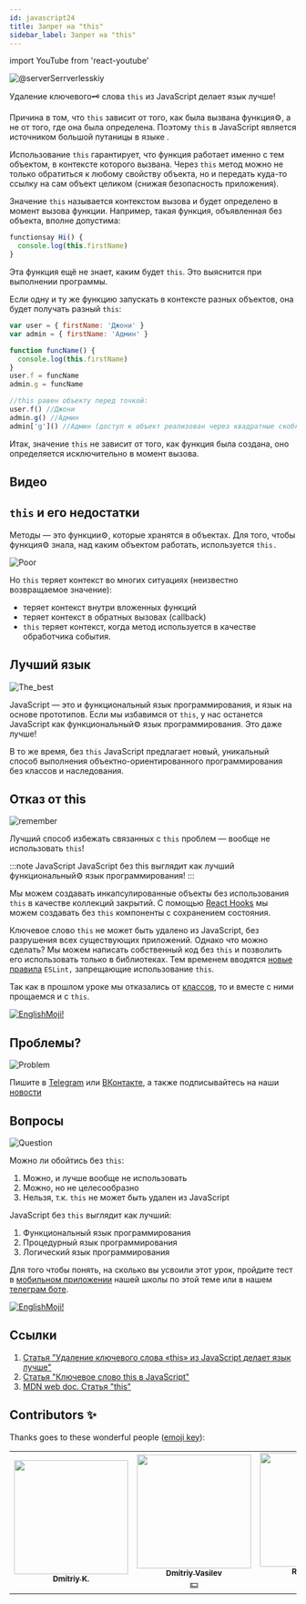 ```yaml
---
id: javascript24
title: Запрет на "this"
sidebar_label: Запрет на "this"
---
```


import YouTube from 'react-youtube'

![@serverSerrverlesskiy](/img/javascript/headers/24.jpg)

Удаление ключевого🗝️ слова `this` из JavaScript делает язык  лучше!

Причина в том, что `this` зависит от того, как была вызвана функция⚙️, а не от того, где она была определена. Поэтому `this` в JavaScript является источником большой путаницы в языке .

Использование `this` гарантирует, что функция работает именно с тем объектом, в контексте которого вызвана.
Через `this` метод можно не только обратиться к любому свойству объекта, но и передать куда-то ссылку на сам объект целиком (снижая безопасность приложения).

Значение `this` называется контекстом вызова и будет определено в момент вызова функции. Например, такая функция, объявленная без объекта, вполне допустима:

```javascript
functionsay Hi() {
  console.log(this.firstName)
}
```

Эта функция ещё не знает, каким будет `this`. Это выяснится при выполнении программы.

Если одну и ту же функцию запускать в контексте разных объектов, она будет получать разный `this`:

```javascript
var user = { firstName: 'Джони' }
var admin = { firstName: 'Админ' }

function funcName() {
  console.log(this.firstName)
}
user.f = funcName
admin.g = funcName

//this равен объекту перед точкой:
user.f() //Джони
admin.g() //Админ
admin['g']() //Админ (доступ к объект реализован через квадратные скобки)
```

Итак, значение `this` не зависит от того, как функция была создана, оно определяется исключительно в момент вызова.

## Видео

<YouTube videoId="/BS9zo9wVoTk" /> 

## `this` и его недостатки

Методы — это функции⚙️, которые хранятся в объектах. Для того, чтобы функция⚙️ знала, над каким объектом работать, используется `this.`

![Poor](https://media.giphy.com/media/fQJbwrRJdHyMOP7RPH/giphy.gif)

Но `this` теряет контекст во многих ситуациях (неизвестно возвращаемое значение):

- теряет контекст внутри вложенных функций
- теряет контекст в обратных вызовах (callback)
- `this` теряет контекст, когда метод используется в качестве обработчика события.

<!-- Давайте возьмем случай компонента `React`, который создает поисковый запрос. В обоих методах, используемых в качестве обработчиков событий, при исползовании `this` теряется контекст:

```SnackPlayer
import React, { Component } from 'react'

class SearchForm extends Component {
  state = {
    text: ''
  }

  handleChange(event) {
    const newQuery = Object.freeze({ text: event.target.value })
    this.setState(newQuery)
  }

  search() {
    const newQuery = Object.freeze({ text: this.state.text })
    if (this.props.onSearch) this.props.onSearch(newQuery)
  }

  render() {
    return (
      <form>
        <input onChange={this.handleChange} value={this.state.text} />
        <button onClick={this.search} type="button">
          Search
        </button>
      </form>
    )
  }
}

export default SearchForm
```

Существует множество решений этих `проблем:`

- метод `bind()`
- шаблон `that/self`
- `стрелочные функции.` -->

<!-- ### this не имеет инкапсуляции

![No](https://media.giphy.com/media/d2ZcfODrNWlA5Gg0/giphy.gif)

`this` создает проблемы безопасности. Все объявленные элементы `this` являются публичными.

```javascript
class Timer {
  constructor(callback, interval) {
    this.timerId = 'secret'
  }
}

const timer = new Timer()
timer.timerId // secret не такой уже секретный
```

### Нет this, нет пользовательских прототипов

![no](https://media.giphy.com/media/fsPcMdeXPxSP6zKxCA/giphy.gif)

Что, если вместо того, чтобы пытаться исправить утраченный контекст `this` и проблемы с безопасностью, мы избавимся от всего этого разом?

Удаление `this` имеет множество последствий. Отсутствие this в основном означает отсутствие `class`, отсутствие конструктора функции, отсутствие `new`, отсутствие `Object.create().`

Удаление `this` означает отсутствие пользовательских прототипов в целом. -->

## Лучший язык

![The_best](https://media.giphy.com/media/ZBn3ZRvCbWz2PS3Rbg/giphy.gif)

JavaScript — это и функциональный язык программирования, и язык на основе прототипов. Если мы избавимся от `this`, у нас останется JavaScript как функциональный⚙️ язык  программирования. Это даже лучше!

В то же время, без `this` JavaScript предлагает    новый, уникальный способ выполнения объектно-ориентированного программирования без классов и наследования.

<!-- ### Объектно-ориентированное программирование без this

Вопрос в том, как строить объекты без `this`. У нас будут два 2️⃣ вида объектов:

![question](https://media.giphy.com/media/cMVgEhDeKzPwI/giphy.gif)

- чистые объекты данных
- объекты поведения. -->

<!-- ### Чистые объекты данных

![Brains](https://media.giphy.com/media/xThuWl1CsJUCg2qEDu/giphy.gif)

Чистые объекты данных содержат только данные и не имеют поведения. Любое вычисленное поле будет заполнено при создании. Чистые объекты данных должны быть неизменными. Нам нужен `Object.freeze()` при их создании. -->

<!-- ### Объекты поведения

Объекты поведения будут представлять собой коллекциями закрытий, имеющих одно и то же частное состояние. Давайте создадим объект `Timer` без использования `this`.

![Twins](https://media.giphy.com/media/YpwwoFKZJrE4g/giphy.gif) -->

<!--```jsx live -->

<!-- ```javascript
function learnJavaScript() {
  let Timer = (callback, interval) => {
    let timerId

    let executeAndStartTimer = () => {
      callback().then(function makeNewCall() {
        timerId = setTimeout(executeAndStartTimer, interval)
      })
    }

    let stop = () => {
      if (timerId) {
        clearTimeout(timerId)
        timerId = 0
      }
    }

    let start = () => {
      if (!timerId) {
        executeAndStartTimer()
      }
    }

    return Object.freeze({
      start,
      stop
    })
  }

  let getTodos = () => {
    console.log('call')
    return fetch('https://jsonplaceholder.typicode.com/todos')
  }

  const timer = Timer(getTodos, 2000)

  return timer.start()
}
```

У объекта timer есть два 2️⃣ открытых метода: `start` и `stop.` Все остальное закрыто. Нет проблем с потерей `this` контекста, так как нет `this`. -->

<!-- ### Память

![Memory](https://media.giphy.com/media/3o6ZtafpgSpvIaKhMI/giphy.gif)

Система прототипов лучше в плане использования памяти. Все методы создаются только один раз в объекте-прототипе и используются всеми экземплярами.

Затраты памяти на создание объектов поведения с использованием закрытий при создании тысяч одинаковых объектов значительны. Но чаще всего в приложении создается несколько объектов поведения. Если мы возьмем, например, объект поведения хранилища, в приложении будет только один его экземпляр, поэтому при использовании закрытий для его создания не требуется никаких дополнительных затрат памяти.

В приложении могут быть сотни или тысячи чистых объектов данных. Чистые объекты данных не используют закрытия, поэтому нет затрат памяти.

### Компоненты без this

`this` может потребоваться для многих компонентов, например, в `React` или `Vue`. В `React` мы можем создавать функциональные компоненты без сохранения  состояния `thi`s`, как чистые функции.

```javascript
function ListItem({ todo }){
  return (
    <li>
        <div>{ todo.title }</div>
        <div>{ todo.userName }</div>
    </li>
  );
```

Можно создавать компоненты с сохранением состояния без использования `this` с помощью `React Hooks`. Рассмотрим следующий пример:

```javascript
import React, { useState } from 'react'

function SearchForm({ onSearch }) {
  const [query, setQuery] = useState({ text: '' })

  function handleChange(event) {
    const newQuery = Object.freeze({ text: event.target.value })
    setQuery(newQuery)
  }

  function search() {
    const newQuery = Object.freeze({ text: query.text })
    if (onSearch) onSearch(newQuery)
  }

  return (
    <form>
      <input type="text" onChange={handleChange} />
      <button onClick={search} type="button">
        Search
      </button>
    </form>
  )
}
```

### Удаление arguments

![vanish](https://media.giphy.com/media/kelU5SPX69mnvlKts2/giphy.gif)

Если мы избавимся от `this`, мы также должны избавиться от `arguments[]`, поскольку у них одинаковое поведение динамического связывания.

Избавиться от этого `arguments[]` довольно легко. Мы просто используем    новый синтаксис   параметра `...rest`. На этот раз параметр `...rest` является объектом массива:

```jsx live
function learnJavaScript() {
  let addNumber = (total, value) => total + value

  let sum = (...args) => args.reduce(addNumber, 0)

  return sum(1, 2, 3, 4, 5, 6, 7) // 28
}
```

В данном примере метод `reduce` запускается в контексте массива и вызывает функцию⚙️ для каждого элемента. Но помимо этого, он аккумулирует результаты всех вызовов в одно значение. Его задача – подсчитать "сумму" всех элементов и вернуть ее. -->

## Отказ от this

![remember](https://media.giphy.com/media/S52I9r5QfB4fIBS6WV/giphy.gif)

Лучший способ избежать связанных с `this` проблем — вообще не использовать `this`!

:::note JavaScript
JavaScript без this выглядит как лучший функциональный⚙️ язык  программирования!
:::

Мы можем создавать инкапсулированные объекты без использования `this` в качестве коллекций закрытий. С помощью [React Hooks](https://ru.reactjs.org/docs/hooks-intro.html) мы можем создавать без `this` компоненты с сохранением состояния.

Ключевое слово `this` не может быть удалено из JavaScript, без разрушения всех существующих приложений. Однако что можно сделать? Мы можем написать  собственный код без `this` и позволить его использовать только в библиотеках. Тем временем вводятся [новые правила](https://ru.reactjs.org/docs/hooks-rules.html#eslint-plugin) `ESLint,` запрещающие использование `this`.

Так как в прошлом уроке мы отказались от [классов](https://jscamp.app/docs/javascript25#отказ-от-классов), то и вместе с ними прощаемся и с `this`.

[![EnglishMoji!](/img/logo/NeuroCoder.png)](https://vk.com/neurocoder)

## Проблемы?

![Problem](https://media.giphy.com/media/xTiTnGeUsWOEwsGoG4/giphy.gif)

Пишите в [Telegram](https://t.me/neuro_coder_group) или [ВКонтакте](https://vk.com/neurocoder), а также подписывайтесь на наши [новости](https://t.me/neuro_coder_ai)

<!-- ![JavaScript Camp](/img/bandlink.png) -->

## Вопросы

![Question](https://media.giphy.com/media/l0HlRnAWXxn0MhKLK/giphy.gif)

Можно ли обойтись без `this`:

1. Можно, и лучше вообще не использовать
2. Можно, но не целесообразно
3. Нельзя, т.к. `this` не может быть удален из JavaScript

<!-- Использование `this`:

1. Понижает безопасность кода
2. Повышает безопасность кода
3. Не влияет на безопасность -->

JavaScript без `this` выглядит как лучший:

1. Функциональный язык программирования
2. Процедурный язык программирования
3. Логический язык программирования

Для того чтобы понять, на сколько вы усвоили этот урок, пройдите тест в [мобильном приложении](http://onelink.to/njhc95) нашей школы по этой теме или в нашем [телеграм боте](https://t.me/javascriptcamp_bot).

[![EnglishMoji!](/img/logo/NeuroCoder.png)](https://vk.com/neurocoder)

## Ссылки

1. [Статья "Удаление ключевого слова «this» из JavaScript делает язык лучше"](https://webformyself.com/udalenie-klyuchevogo-slova-this-iz-javascript/)
2. [Статья "Ключевое слово this в JavaScript"](https://habr.com/ru/post/464163/)
3. [MDN web doc. Статья "this"](https://developer.mozilla.org/ru/docs/Web/JavaScript/Reference/Operators/this)

## Contributors ✨

Thanks goes to these wonderful people ([emoji key](https://allcontributors.org/docs/en/emoji-key)):

<!-- ALL-CONTRIBUTORS-LIST:START - Do not remove or modify this section -->
<!-- prettier-ignore-start -->
<!-- markdownlint-disable -->
<table>
  <tr>
    <td align="center"><a href="https://github.com/KoDim-React"><img src="https://avatars1.githubusercontent.com/u/72087863?v=4?s=200" width="200px " alt=""/><br /><sub><b>Dmitriy K.</b></sub></a><br /><a href="#mentoring-KoDim-React" title="Mentoring">  </a></td>
    <td align="center"><a href="https://fullstackserverless.github.io/"><img src="https://avatars0.githubusercontent.com/u/6774813?v=4?s=200" width="200px " alt=""/><br /><sub><b>Dmitriy Vasilev</b></sub></a><br /><a href="#financial-gHashTag" title="Financial">💵</a></td>
    <td align="center"><a href="https://github.com/Resoner2005"><img src="https://avatars1.githubusercontent.com/u/75675814?v=4?s=200" width="200px;" alt=""/><br /><sub><b>Resoner2005</b></sub></a><br /><a href="https://github.com/gHashTag/react-native-village/issues?q=author%3AResoner2005" title="Bug reports">🐛 🎨 🖋</a></td>
    <td align="center"><a href="https://github.com/Navernoss"><img src="https://avatars0.githubusercontent.com/u/75784137?v=4?s=200" width="200px;" alt=""/><br /><sub><b>Navernoss</b></sub></a><br /><a href="#content-Navernoss" title="Content">🖋 🐛 🎨 </a></td>
  </tr>
  
</table>

<!-- markdownlint-restore -->
<!-- prettier-ignore-end -->

<!-- ALL-CONTRIBUTORS-LIST:END -->


